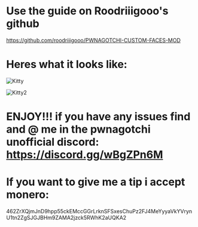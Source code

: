 # Use the guide on Roodriiigooo's github 

https://github.com/roodriiigooo/PWNAGOTCHI-CUSTOM-FACES-MOD

# Heres what it looks like:

![Kitty](https://github.com/user-attachments/assets/c2f0b077-95f2-48a1-8aad-345b1c6a8343)

![Kitty2](https://github.com/user-attachments/assets/cd3b2461-42bc-4442-8012-a51cd3494cdf)

# ENJOY!!! if you have any issues find and @ me in the pwnagotchi unofficial discord: https://discord.gg/wBgZPn6M

# If you want to give me a tip i accept monero:

462ZrXQjmJnD9hpp55ckEMccGGrLrknSFSxesChuPz2FJ4MeYyyaVkYVrynU1tn2ZgSJGJBHm9ZAMA2jzck5RWhK2aUQKA2


